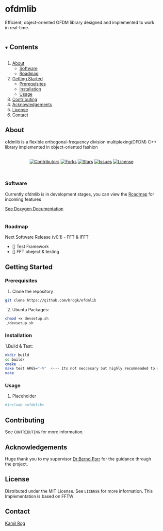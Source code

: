 # ofdmlib
Efficient, object-oriented OFDM library designed and implemented to work in real-time.

  <p align="center">
     

</div>

<!-- TOC -->
<details open="open">
  <summary><h2 style="display: inline-block">Contents</h2></summary>
  <ol>
    <li>
      <a href="#about">About</a>
      <ul>
        <li><a href="#software">Software</a></li>
        <li><a href="#roadmap">Roadmap</a></li>
      </ul>
    </li>
    <li>
      <a href="#getting-started">Getting Started</a>
      <ul>
        <li><a href="#prerequisites">Prerequisites</a></li>
        <li><a href="#installation">Installation</a></li>
        <li><a href="#usage">Usage</a></li>
      </ul>
    </li>
    <li><a href="#contributing">Contributing</a></li>
    <li><a href="#acknowledgements">Acknowledgements</a></li>
    <li><a href="#license">License</a></li>
    <li><a href="#contact">Contact</a></li>
  </ol>
</details>

<!-- Project descirption -->
## About

ofdmlib is a flexible orthogonal-frequency division multiplexing(OFDM) C++ library implemented in object-oriented fashion
<br />
<br />

<div align="center">

[![Contributors](https://img.shields.io/github/contributors/krogk/ofdmlib.svg?style=for-the-badge)](https://github.com/krogk/ofdmlib/graphs/contributors)
[![Forks](https://img.shields.io/github/forks/krogk/ofdmlib.svg?style=for-the-badge)](https://github.com/krogk/ofdmlib/network/members)
[![Stars](https://img.shields.io/github/stars/krogk/ofdmlib.svg?style=for-the-badge)](https://github.com/krogk/ofdmlib/stargazers)
[![Issues](https://img.shields.io/github/issues/krogk/ofdmlib.svg?style=for-the-badge)](https://github.com/krogk/ofdmlib/issues)
[![License](https://img.shields.io/github/license/krogk/ofdmlib.svg?style=for-the-badge)](https://github.com/krogk/ofdmlib/blob/main/LICENSE)

<br />

</div>

### Software

Currently ofdmlib is in development stages, you can view the [Roadmap]() for incoming features 

[See Doxygen Documentation](https://krogk.github.io/ofdmlib/software/docs/Doxygen/html/index.html)
<br />
<br />


### Roadmap

Next Software Release (v0.1) - FFT & IFFT 
* [] Test Framework
* [] FFT obeject & testing

<!-- Getting Started -->
## Getting Started

### Prerequisites
1. Clone the repository
```sh
git clone https://github.com/krogk/ofdmlib
```
2. Ubuntu Packages: 
```sh
chmod +x devsetup.sh
./devsetup.sh
```

### Installation

1.Build & Test:
```sh
mkdir build
cd build/
cmake ..
make test ARGS="-V"  <--- Its not neccesary but highly recommended to run the test suite
make
```

<!-- Usage -->
### Usage

1. Placeholder
```sh
#include <ofdmlib>
```

<!-- Contributing -->
## Contributing

See `CONTRIBUTING` for more information.

<!-- Acknowledgements -->
## Acknowledgements

Huge thank you to my supervisor [Dr Bernd Porr](https://github.com/berndporr) for the guidance through the project.

<!-- License -->
## License

Distributed under the MIT License. See `LICENSE` for more information.
This Implementation is based on FFTW

<!-- Contact Info -->
## Contact

[Kamil Rog](https://github.com/krogk)

